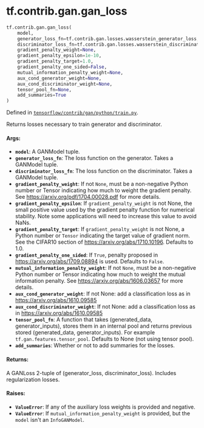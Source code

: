 <div itemscope itemtype="http://developers.google.com/ReferenceObject">
<meta itemprop="name" content="tf.contrib.gan.gan_loss" />
<meta itemprop="path" content="Stable" />
</div>

# tf.contrib.gan.gan_loss

``` python
tf.contrib.gan.gan_loss(
    model,
    generator_loss_fn=tf.contrib.gan.losses.wasserstein_generator_loss,
    discriminator_loss_fn=tf.contrib.gan.losses.wasserstein_discriminator_loss,
    gradient_penalty_weight=None,
    gradient_penalty_epsilon=1e-10,
    gradient_penalty_target=1.0,
    gradient_penalty_one_sided=False,
    mutual_information_penalty_weight=None,
    aux_cond_generator_weight=None,
    aux_cond_discriminator_weight=None,
    tensor_pool_fn=None,
    add_summaries=True
)
```



Defined in [`tensorflow/contrib/gan/python/train.py`](/code/stable/tensorflow/contrib/gan/python/train.py).

Returns losses necessary to train generator and discriminator.

#### Args:

* <b>`model`</b>: A GANModel tuple.
* <b>`generator_loss_fn`</b>: The loss function on the generator. Takes a GANModel
    tuple.
* <b>`discriminator_loss_fn`</b>: The loss function on the discriminator. Takes a
    GANModel tuple.
* <b>`gradient_penalty_weight`</b>: If not `None`, must be a non-negative Python number
    or Tensor indicating how much to weight the gradient penalty. See
    https://arxiv.org/pdf/1704.00028.pdf for more details.
* <b>`gradient_penalty_epsilon`</b>: If `gradient_penalty_weight` is not None, the
    small positive value used by the gradient penalty function for numerical
    stability. Note some applications will need to increase this value to
    avoid NaNs.
* <b>`gradient_penalty_target`</b>: If `gradient_penalty_weight` is not None, a Python
    number or `Tensor` indicating the target value of gradient norm. See the
    CIFAR10 section of https://arxiv.org/abs/1710.10196. Defaults to 1.0.
* <b>`gradient_penalty_one_sided`</b>: If `True`, penalty proposed in
    https://arxiv.org/abs/1709.08894 is used. Defaults to `False`.
* <b>`mutual_information_penalty_weight`</b>: If not `None`, must be a non-negative
    Python number or Tensor indicating how much to weight the mutual
    information penalty. See https://arxiv.org/abs/1606.03657 for more
    details.
* <b>`aux_cond_generator_weight`</b>: If not None: add a classification loss as in
    https://arxiv.org/abs/1610.09585
* <b>`aux_cond_discriminator_weight`</b>: If not None: add a classification loss as in
    https://arxiv.org/abs/1610.09585
* <b>`tensor_pool_fn`</b>: A function that takes (generated_data, generator_inputs),
    stores them in an internal pool and returns previous stored
    (generated_data, generator_inputs). For example
    `tf.gan.features.tensor_pool`. Defaults to None (not using tensor pool).
* <b>`add_summaries`</b>: Whether or not to add summaries for the losses.


#### Returns:

A GANLoss 2-tuple of (generator_loss, discriminator_loss). Includes
regularization losses.


#### Raises:

* <b>`ValueError`</b>: If any of the auxiliary loss weights is provided and negative.
* <b>`ValueError`</b>: If `mutual_information_penalty_weight` is provided, but the
    `model` isn't an `InfoGANModel`.